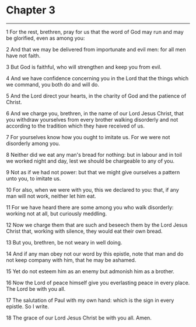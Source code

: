 # Chapter 3

***

1 For the rest, brethren, pray for us that the word of God may run and may be glorified, even as among you:

2 And that we may be delivered from importunate and evil men: for all men have not faith.

3 But God is faithful, who will strengthen and keep you from evil.

4 And we have confidence concerning you in the Lord that the things which we command, you both do and will do.

5 And the Lord direct your hearts, in the charity of God and the patience of Christ.

6 And we charge you, brethren, in the name of our Lord Jesus Christ, that you withdraw yourselves from every brother walking disorderly and not according to the tradition which they have received of us.

7 For yourselves know how you ought to imitate us. For we were not disorderly among you.

8 Neither did we eat any man's bread for nothing: but in labour and in toil we worked night and day, lest we should be chargeable to any of you.

9 Not as if we had not power: but that we might give ourselves a pattern unto you, to imitate us.

10 For also, when we were with you, this we declared to you: that, if any man will not work, neither let him eat.

11 For we have heard there are some among you who walk disorderly: working not at all, but curiously meddling.

12 Now we charge them that are such and beseech them by the Lord Jesus Christ that, working with silence, they would eat their own bread.

13 But you, brethren, be not weary in well doing.

14 And if any man obey not our word by this epistle, note that man and do not keep company with him, that he may be ashamed.

15 Yet do not esteem him as an enemy but admonish him as a brother.

16 Now the Lord of peace himself give you everlasting peace in every place. The Lord be with you all.

17 The salutation of Paul with my own hand: which is the sign in every epistle. So I write.

18 The grace of our Lord Jesus Christ be with you all. Amen.


